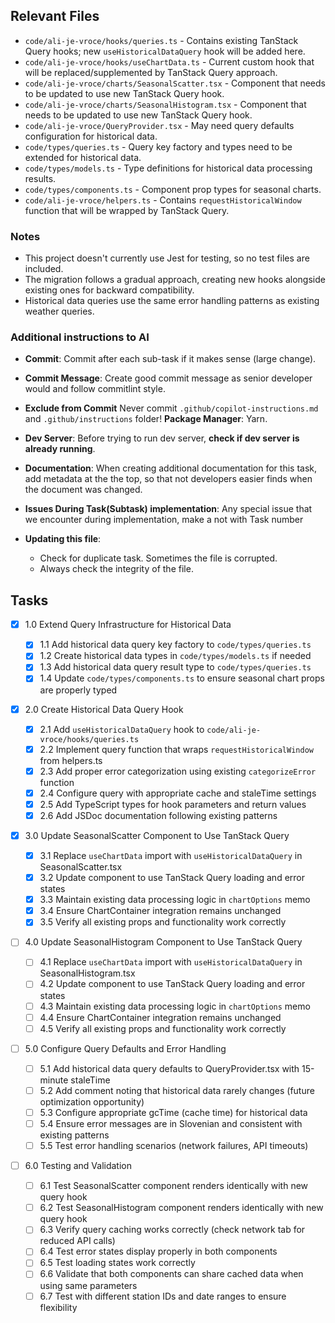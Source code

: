 ## Relevant Files

- `code/ali-je-vroce/hooks/queries.ts` - Contains existing TanStack Query hooks; new `useHistoricalDataQuery` hook will be added here.
- `code/ali-je-vroce/hooks/useChartData.ts` - Current custom hook that will be replaced/supplemented by TanStack Query approach.
- `code/ali-je-vroce/charts/SeasonalScatter.tsx` - Component that needs to be updated to use new TanStack Query hook.
- `code/ali-je-vroce/charts/SeasonalHistogram.tsx` - Component that needs to be updated to use new TanStack Query hook.
- `code/ali-je-vroce/QueryProvider.tsx` - May need query defaults configuration for historical data.
- `code/types/queries.ts` - Query key factory and types need to be extended for historical data.
- `code/types/models.ts` - Type definitions for historical data processing results.
- `code/types/components.ts` - Component prop types for seasonal charts.
- `code/ali-je-vroce/helpers.ts` - Contains `requestHistoricalWindow` function that will be wrapped by TanStack Query.

### Notes

- This project doesn't currently use Jest for testing, so no test files are included.
- The migration follows a gradual approach, creating new hooks alongside existing ones for backward compatibility.
- Historical data queries use the same error handling patterns as existing weather queries.

### Additional instructions to AI

- **Commit**: Commit after each sub-task if it makes sense (large change).
- **Commit Message**: Create good commit message as senior developer would and follow commitlint style.
- **Exclude from Commit** Never commit `.github/copilot-instructions.md` and `.github/instructions` folder!
  **Package Manager**: Yarn.
- **Dev Server**: Before trying to run dev server, **check if dev server is already running**.
- **Documentation**: When creating additional documentation for this task, add metadata at the the top, so that not developers easier finds when the document was changed.
- **Issues During Task(Subtask) implementation**: Any special issue that we encounter during implementation, make a not with Task number
- **Updating this file**:

  - Check for duplicate task. Sometimes the file is corrupted.
  - Always check the integrity of the file.

## Tasks

- [x] 1.0 Extend Query Infrastructure for Historical Data

  - [x] 1.1 Add historical data query key factory to `code/types/queries.ts`
  - [x] 1.2 Create historical data types in `code/types/models.ts` if needed
  - [x] 1.3 Add historical data query result type to `code/types/queries.ts`
  - [x] 1.4 Update `code/types/components.ts` to ensure seasonal chart props are properly typed

- [x] 2.0 Create Historical Data Query Hook

  - [x] 2.1 Add `useHistoricalDataQuery` hook to `code/ali-je-vroce/hooks/queries.ts`
  - [x] 2.2 Implement query function that wraps `requestHistoricalWindow` from helpers.ts
  - [x] 2.3 Add proper error categorization using existing `categorizeError` function
  - [x] 2.4 Configure query with appropriate cache and staleTime settings
  - [x] 2.5 Add TypeScript types for hook parameters and return values
  - [x] 2.6 Add JSDoc documentation following existing patterns

- [x] 3.0 Update SeasonalScatter Component to Use TanStack Query

  - [x] 3.1 Replace `useChartData` import with `useHistoricalDataQuery` in SeasonalScatter.tsx
  - [x] 3.2 Update component to use TanStack Query loading and error states
  - [x] 3.3 Maintain existing data processing logic in `chartOptions` memo
  - [x] 3.4 Ensure ChartContainer integration remains unchanged
  - [x] 3.5 Verify all existing props and functionality work correctly

- [ ] 4.0 Update SeasonalHistogram Component to Use TanStack Query

  - [ ] 4.1 Replace `useChartData` import with `useHistoricalDataQuery` in SeasonalHistogram.tsx
  - [ ] 4.2 Update component to use TanStack Query loading and error states
  - [ ] 4.3 Maintain existing data processing logic in `chartOptions` memo
  - [ ] 4.4 Ensure ChartContainer integration remains unchanged
  - [ ] 4.5 Verify all existing props and functionality work correctly

- [ ] 5.0 Configure Query Defaults and Error Handling

  - [ ] 5.1 Add historical data query defaults to QueryProvider.tsx with 15-minute staleTime
  - [ ] 5.2 Add comment noting that historical data rarely changes (future optimization opportunity)
  - [ ] 5.3 Configure appropriate gcTime (cache time) for historical data
  - [ ] 5.4 Ensure error messages are in Slovenian and consistent with existing patterns
  - [ ] 5.5 Test error handling scenarios (network failures, API timeouts)

- [ ] 6.0 Testing and Validation
  - [ ] 6.1 Test SeasonalScatter component renders identically with new query hook
  - [ ] 6.2 Test SeasonalHistogram component renders identically with new query hook
  - [ ] 6.3 Verify query caching works correctly (check network tab for reduced API calls)
  - [ ] 6.4 Test error states display properly in both components
  - [ ] 6.5 Test loading states work correctly
  - [ ] 6.6 Validate that both components can share cached data when using same parameters
  - [ ] 6.7 Test with different station IDs and date ranges to ensure flexibility
